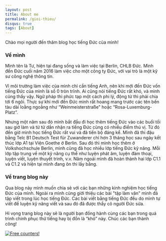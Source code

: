 ```yaml
---
layout: post
title: About me
permalink: /gioi-thieu/
disqus: true
tags: [About]
---
```

Chào mọi người đến thăm blog học tiếng Đức của mình!

### Về mình

Mình tên là Tư, hiện tại đang sống và làm việc tại Berlin, CHLB Đức. Mình đến Đức cuối năm 2016 làm việc cho một công ty Đức, với vai trò là một kỹ sư công nghệ thông tin.

Vì môi trường làm việc của mình chỉ cần tiếng Anh, nên khi mới đến Đức vốn tiếng Đức của mình là số 0 tròn trĩnh. Ai cũng nói tiếng Đức rất khó, và mình cũng thấy vậy. Ngữ pháp thì phức tạp một cách phi lý, động từ thì phải chia tới 6 ngôi. Thực sự khi mới đến Đức mình rất hoang mang trước các tên bến tàu dài loằng ngoằng như “Weinmeisterstraße" hoặc “Rosa-Luxemburg-Platz”.

Nhưng một năm sau đó mình bắt đầu đi học thêm tiếng Đức vào các buổi tối sau giờ làm và từ từ dần nhận ra tiếng Đức cũng có nhiều điểm thú vị. Từ đó đến giờ mình học tiếng Đức rất vui và đã tiến bộ đáng kể. Mình đã thi đậu bằng Telc B1 Deutsch Test für Zuwanderer chỉ hơn 3 tháng học sau ngày kết thúc lớp A1 tại Viện Goethe ở Berlin. Sau đó thì mình học thêm ở Volkshochschule Berlin, mình cũng đã học nhiều lớp tiếng Đức kỹ năng. Mỗi lớp tập trung về một kỹ năng cụ thể như luyện phát âm, luyện đàm thoại, luyện viết, luyện thuyết trình, v.v. Năm ngoái mình đã hoàn thành hai lớp C1.1 và C1.2 và hiện tại mình đang ôn thi lấy bằng.

### Về trang blog này

Qua blog này mình muốn chia sẻ với các bạn những kinh nghiệm học tiếng Đức của mình. Ngoài ra mình cũng giới thiệu các bài "tập làm văn" mình đã tập viết trong lúc học tiếng Đức. Các bài viết bằng tiếng Đức đều do mình tự viết để luyện kỹ năng viết và sau đó đã được thầy cô người Đức sửa.

Hi vọng trang blog này sẽ là người bạn đồng hành cùng các bạn trong quá trình chinh phục thứ tiếng hay bị đồn là “khó” này. Chúc các bạn thành công!


<a href="http://s11.flagcounter.com/more/PCrQ"><img src="https://s11.flagcounter.com/map/PCrQ/size_l/txt_000000/border_FFFFFF/pageviews_1/viewers_3/flags_1/" alt="Free counters!" border="0"></a>